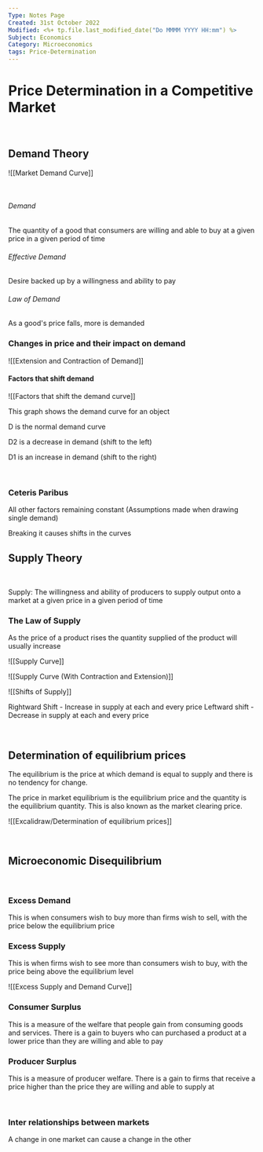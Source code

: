 ```yaml
---
Type: Notes Page
Created: 31st October 2022
Modified: <%+ tp.file.last_modified_date("Do MMMM YYYY HH:mm") %>
Subject: Economics
Category: Microeconomics
tags: Price-Determination
---
```



# Price Determination in a Competitive Market
</br>

## Demand Theory

![[Market Demand Curve]]

</br>

###### Demand

The quantity of a good that consumers are willing and able to buy at a given price in a given period of time

###### Effective Demand

Desire backed up by a willingness and ability to pay

###### Law of Demand

As a good's price falls, more is demanded
</br>

### Changes in price and their impact on demand


![[Extension and Contraction of Demand]]

#### Factors that shift demand

![[Factors that shift the demand curve]]

This graph shows the demand curve for an object

D is the normal demand curve

D2 is a decrease in demand (shift to the left)

D1 is an increase in demand (shift to the right)

</br>

### Ceteris Paribus

All other factors remaining constant (Assumptions made when drawing single demand)

Breaking it causes shifts in the curves
</br>

## Supply Theory
</br>

Supply: The willingness and ability of producers to supply output onto a market at a given price in a given period of time
</br>

### The Law of Supply

As the price of a product rises the quantity supplied of the product will usually increase

![[Supply Curve]]

![[Supply Curve (With Contraction and Extension)]]

![[Shifts of Supply]]

Rightward Shift - Increase in supply at each and every price
Leftward shift - Decrease in supply at each and every price

</br>

## Determination of equilibrium prices

The equilibrium is the price at which demand is equal to supply and there is no tendency for change.

The price in market equilibrium is the equilibrium price and the quantity is the equilibrium quantity. This is also known as the market clearing price.


![[Excalidraw/Determination of equilibrium prices]]

</br>

## Microeconomic Disequilibrium

</br>

### Excess Demand

This is when consumers wish to buy more than firms wish to sell, with the price below the equilibrium price

### Excess Supply

This is when firms wish to see more than consumers wish to buy, with the price being above the equilibrium level

![[Excess Supply and Demand Curve]]

### Consumer Surplus

This is a measure of the welfare that people gain from consuming goods and services. There is a gain to buyers who can purchased a product at a lower price than they are willing and able to pay

### Producer Surplus

This is a measure of producer welfare. There is a gain to firms that receive a price higher than the price they are willing and able to supply at

</br>

### Inter relationships between markets

A change in one market can cause a change in the other


